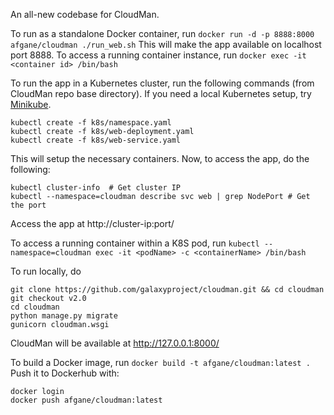 An all-new codebase for CloudMan.

To run as a standalone Docker container, run
`docker run -d -p 8888:8000 afgane/cloudman ./run_web.sh`
This will make the app available on localhost port 8888.
To access a running container instance, run
`docker exec -it <container id> /bin/bash`

To run the app in a Kubernetes cluster, run the following commands (from
CloudMan repo base directory). If you need a local Kubernetes setup, try
[Minikube](https://kubernetes.io/docs/getting-started-guides/minikube).

```
kubectl create -f k8s/namespace.yaml
kubectl create -f k8s/web-deployment.yaml
kubectl create -f k8s/web-service.yaml
```
This will setup the necessary containers. Now, to access the app, do the
following:
```
kubectl cluster-info  # Get cluster IP
kubectl --namespace=cloudman describe svc web | grep NodePort # Get the port
```
Access the app at http://cluster-ip:port/

To access a running container within a K8S pod, run
`kubectl --namespace=cloudman exec -it <podName> -c <containerName> /bin/bash`


To run locally, do
```
git clone https://github.com/galaxyproject/cloudman.git && cd cloudman
git checkout v2.0
cd cloudman
python manage.py migrate
gunicorn cloudman.wsgi
```
CloudMan will be available at http://127.0.0.1:8000/


To build a Docker image, run `docker build -t afgane/cloudman:latest .` Push
it to Dockerhub with:
```
docker login
docker push afgane/cloudman:latest
```
